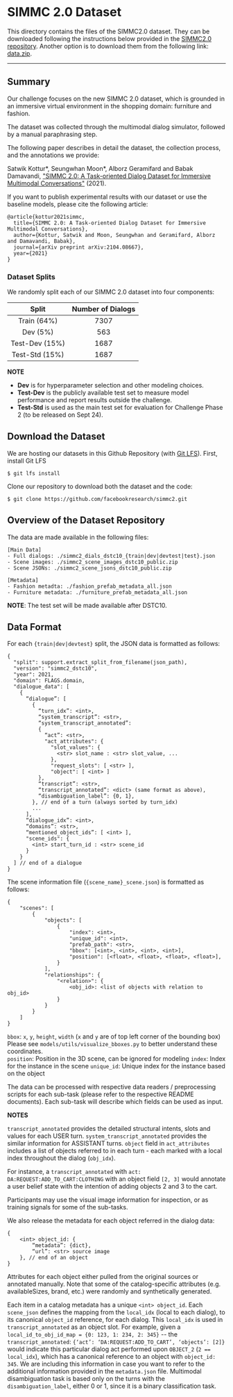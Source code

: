 
# SIMMC 2.0 Dataset
This directory contains the files of the SIMMC2.0 dataset. They can be downloaded following the instructions below provided in the [SIMMC2.0 repository](https://github.com/facebookresearch/simmc2). Another option is to download them from the following link: [data.zip](https://drive.google.com/file/d/1L6k0s4uFvEJZyWRp8N8NtoQ0k_VsV0Kl/view?usp=sharing).

-------------------------------------
## Summary

Our challenge focuses on the new SIMMC 2.0 dataset, which is grounded in an immersive virtual environment in the shopping domain: furniture and fashion.

The dataset was collected through the multimodal dialog simulator, followed by a manual paraphrasing step.

The following paper describes in detail the dataset, the collection process, and the annotations we provide:

Satwik Kottur*, Seungwhan Moon*, Alborz Geramifard and Babak Damavandi, ["SIMMC 2.0: A Task-oriented Dialog Dataset for Immersive Multimodal Conversations"](https://arxiv.org/pdf/2104.08667.pdf) (2021).

If you want to publish experimental results with our dataset or use the baseline models, please cite the following article:

```
@article{kottur2021simmc,
  title={SIMMC 2.0: A Task-oriented Dialog Dataset for Immersive Multimodal Conversations},
  author={Kottur, Satwik and Moon, Seungwhan and Geramifard, Alborz and Damavandi, Babak},
  journal={arXiv preprint arXiv:2104.08667},
  year={2021}
}
```

### Dataset Splits

We randomly split each of our SIMMC 2.0 dataset into four components:

| **Split** | **Number of Dialogs** |
| :--: | :--: | 
| Train (64%)   | 7307 | 
| Dev (5%)     | 563 | 
| Test-Dev (15%) | 1687 |
| Test-Std (15%) | 1687 |

**NOTE**
* **Dev** is for hyperparameter selection and other modeling choices.  
* **Test-Dev** is the publicly available test set to measure model performance and report results outside the challenge.  
* **Test-Std** is used as the main test set for evaluation for Challenge Phase 2 (to be released on Sept 24).

## Download the Dataset
We are hosting our datasets in this Github Repository (with [Git LFS](https://git-lfs.github.com/)).
First, install Git LFS
```
$ git lfs install
```

Clone our repository to download both the dataset and the code:
```
$ git clone https://github.com/facebookresearch/simmc2.git
```

## Overview of the Dataset Repository 

The data are made available in the following files:

```
[Main Data]
- Full dialogs: ./simmc2_dials_dstc10_{train|dev|devtest|test}.json
- Scene images: ./simmc2_scene_images_dstc10_public.zip
- Scene JSONs: ./simmc2_scene_jsons_dstc10_public.zip

[Metadata]
- Fashion metadta: ./fashion_prefab_metadata_all.json
- Furniture metadata: ./furniture_prefab_metadata_all.json
```
**NOTE**: The test set will be made available after DSTC10.

## Data Format

For each `{train|dev|devtest}` split, the JSON data is formatted as follows:


```
{
  "split": support.extract_split_from_filename(json_path),
  "version": "simmc2_dstc10",
  "year": 2021,
  "domain": FLAGS.domain,
  "dialogue_data": [
    {
      “dialogue”: [
        {
          “turn_idx”: <int>,      
          “system_transcript”: <str>,
          “system_transcript_annotated”: 
          {
            “act”: <str>,
            "act_attributes": {
              "slot_values": {
                <str> slot_name : <str> slot_value, ...
              },
              "request_slots": [ <str> ],
              "object": [ <int> ]
          },
          “transcript”: <str>,
          “transcript_annotated”: <dict> (same format as above),
          “disambiguation_label”: {0, 1},
        }, // end of a turn (always sorted by turn_idx)
        ...
      ],
      “dialogue_idx”: <int>,    
      “domains”: <str>,    
      “mentioned_object_ids”: [ <int> ],
      "scene_ids": {
        <int> start_turn_id : <str> scene_id
      }
    }
  ] // end of a dialogue
}
```
The scene information file (`{scene_name}_scene.json`) is formatted as follows:

```
{
	"scenes": [
		{
			"objects": [
				{
					"index": <int>, 
					"unique_id": <int>,
					"prefab_path": <str>,
					"bbox": [<int>, <int>, <int>, <int>],
					"position": [<float>, <float>, <float>, <float>],
				}
			],
			"relationships": {
				"<relation>": {
					<obj_id>: <list of objects with relation to obj_id>
				}
			}
		}
	]
}

```

`bbox`: `x`, `y`, `height`, `width` (`x` and `y` are of top left corner of the bounding box)  
Please see `models/utils/visualize_bboxes.py` to better understand these coordinates.   
`position`: Position in the 3D scene, can be ignored for modeling
`index`: Index for the instance in the scene
`unique_id`: Unique index for the instance based on the object


The data can be processed with respective data readers / preprocessing scripts for each sub-task (please refer to the respective README documents). Each sub-task will describe which fields can be used as input.

**NOTES**

`transcript_annotated` provides the detailed structural intents, slots and values for each USER turn. `system_transcript_annotated` provides the similar information for ASSISTANT turns. `object` field in `act_attributes` includes a list of objects referred to in each turn - each marked with a local index throughout the dialog (`obj_idx`).

For instance, a `transcript_annotated` with `act: DA:REQUEST:ADD_TO_CART:CLOTHING` with an object field `[2, 3]` would annotate a user belief state with the intention of adding objects 2 and 3 to the cart.

Participants may use the visual image information for inspection, or as training signals for some of the sub-tasks.

We also release the metadata for each object referred in the dialog data:
```
{
    <int> object_id: {
        “metadata”: {dict},
        “url”: <str> source image
    }, // end of an object
}
```
Attributes for each object either pulled from the original sources or annotated manually. Note that some of the catalog-specific attributes (e.g. availableSizes, brand, etc.) were randomly and synthetically generated. 

Each item in a catalog metadata has a unique `<int> object_id`.
Each `scene_json` defines the mapping from the `local_idx` (local to each dialog), to its canonical `object_id` reference, for each dialog.
This `local_idx` is used in `transcript_annotated` as an object slot.
For example, given a `local_id_to_obj_id_map = {0: 123, 1: 234, 2: 345}` -- the `transcript_annotated`: `{‘act’: ‘DA:REQUEST:ADD_TO_CART’, ‘objects’: [2]}` would indicate this particular dialog act performed upon `OBJECT_2` (`2 == local_idx`), which has a canonical reference to an object with `object_id: 345`.
We are including this information in case you want to refer to the additional information provided in the `metadata.json` file. 
Multimodal disambiguation task is based only on the turns with the 
`disambiguation_label`, either 0 or 1, since it is a binary classification task.
